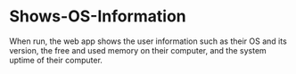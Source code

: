 # Shows-OS-Information
When run, the web app shows the user information such as their OS and its version, the free and used memory on their computer, and the system uptime of their computer.
